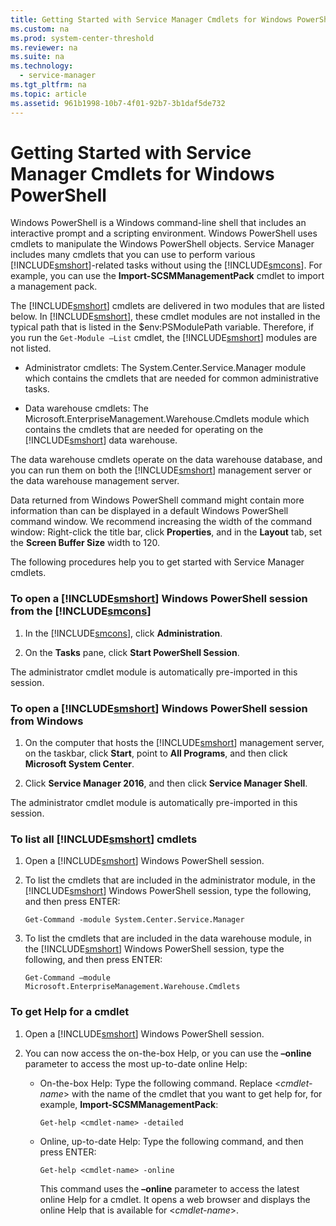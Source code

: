 ```yaml
---
title: Getting Started with Service Manager Cmdlets for Windows PowerShell
ms.custom: na
ms.prod: system-center-threshold
ms.reviewer: na
ms.suite: na
ms.technology: 
  - service-manager
ms.tgt_pltfrm: na
ms.topic: article
ms.assetid: 961b1998-10b7-4f01-92b7-3b1daf5de732
---
```

# Getting Started with Service Manager Cmdlets for Windows PowerShell
Windows PowerShell is a Windows command\-line shell that includes an interactive prompt and a scripting environment. Windows PowerShell uses cmdlets to manipulate the Windows PowerShell objects. Service Manager includes many cmdlets that you can use to perform various [!INCLUDE[smshort](../Token/smshort_md.md)]\-related tasks without using the [!INCLUDE[smcons](../Token/smcons_md.md)]. For example, you can use the **Import\-SCSMManagementPack** cmdlet to import a management pack.

The [!INCLUDE[smshort](../Token/smshort_md.md)] cmdlets are delivered in two modules that are listed below. In [!INCLUDE[smshort](../Token/smshort_md.md)], these cmdlet modules are not installed in the typical path that is listed in the $env:PSModulePath variable. Therefore, if you run the `Get-Module –List` cmdlet, the [!INCLUDE[smshort](../Token/smshort_md.md)] modules are not listed.

-   Administrator cmdlets: The System.Center.Service.Manager module which contains the cmdlets that are needed for common administrative tasks.

-   Data warehouse cmdlets: The Microsoft.EnterpriseManagement.Warehouse.Cmdlets module which contains the cmdlets that are needed for operating on the [!INCLUDE[smshort](../Token/smshort_md.md)] data warehouse.

The data warehouse cmdlets operate on the data warehouse database, and you can run them on both the  [!INCLUDE[smshort](../Token/smshort_md.md)] management server or the data warehouse management server.

Data returned from Windows PowerShell command might contain more information than can be displayed in a default Windows PowerShell command window. We recommend increasing the width of the command window: Right\-click the title bar, click **Properties**, and in the **Layout** tab, set the **Screen Buffer Size** width to 120.

The following procedures help you to get started with Service Manager cmdlets.

### To open a [!INCLUDE[smshort](../Token/smshort_md.md)] Windows PowerShell session from the [!INCLUDE[smcons](../Token/smcons_md.md)]

1.  In the [!INCLUDE[smcons](../Token/smcons_md.md)], click **Administration**.

2.  On the **Tasks** pane, click **Start PowerShell Session**.

The administrator cmdlet module is automatically pre\-imported in this session.

### To open a [!INCLUDE[smshort](../Token/smshort_md.md)] Windows PowerShell session from Windows

1.  On the computer that hosts the [!INCLUDE[smshort](../Token/smshort_md.md)] management server, on the taskbar, click **Start**, point to **All Programs**, and then click **Microsoft System Center**.

2.  Click **Service Manager 2016**, and then click **Service Manager Shell**.

The administrator cmdlet module is automatically pre\-imported in this session.

### To list all [!INCLUDE[smshort](../Token/smshort_md.md)] cmdlets

1.  Open a [!INCLUDE[smshort](../Token/smshort_md.md)] Windows PowerShell session.

2.  To list the cmdlets that are included in the administrator module, in the [!INCLUDE[smshort](../Token/smshort_md.md)] Windows PowerShell session, type the following, and then press ENTER:

    ```
    Get-Command -module System.Center.Service.Manager
    ```

3.  To list the cmdlets that are included in the data warehouse module, in the [!INCLUDE[smshort](../Token/smshort_md.md)] Windows PowerShell session, type the following, and then press ENTER:

    ```
    Get-Command –module Microsoft.EnterpriseManagement.Warehouse.Cmdlets
    ```

### To get Help for a cmdlet

1.  Open a [!INCLUDE[smshort](../Token/smshort_md.md)] Windows PowerShell session.

2.  You can now access the on\-the\-box Help, or you can use the **–online** parameter to access the most up\-to\-date online Help:

    -   On\-the\-box Help: Type the following command. Replace <*cmdlet\-name*> with the name of the cmdlet that you want to get help for, for example, **Import\-SCSMManagementPack**:

        ```
        Get-help <cmdlet-name> -detailed
        ```

    -   Online, up\-to\-date Help: Type the following command, and then press ENTER:

        ```
        Get-help <cmdlet-name> -online
        ```

        This command uses the **–online** parameter to access the latest online Help for a cmdlet. It opens a web browser and displays the online Help that is available for <*cmdlet\-name*>.

